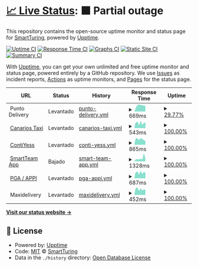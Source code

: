 # [📈 Live Status](https://SmartTuring.github.io/upptime): <!--live status--> **🟧 Partial outage**

This repository contains the open-source uptime monitor and status page for [SmartTuring](sturing.com.ec), powered by [Upptime](https://github.com/upptime/upptime).

[![Uptime CI](https://github.com/SmartTuring/upptime/workflows/Uptime%20CI/badge.svg)](https://github.com/SmartTuring/upptime/actions?query=workflow%3A%22Uptime+CI%22)
[![Response Time CI](https://github.com/SmartTuring/upptime/workflows/Response%20Time%20CI/badge.svg)](https://github.com/SmartTuring/upptime/actions?query=workflow%3A%22Response+Time+CI%22)
[![Graphs CI](https://github.com/SmartTuring/upptime/workflows/Graphs%20CI/badge.svg)](https://github.com/SmartTuring/upptime/actions?query=workflow%3A%22Graphs+CI%22)
[![Static Site CI](https://github.com/SmartTuring/upptime/workflows/Static%20Site%20CI/badge.svg)](https://github.com/SmartTuring/upptime/actions?query=workflow%3A%22Static+Site+CI%22)
[![Summary CI](https://github.com/SmartTuring/upptime/workflows/Summary%20CI/badge.svg)](https://github.com/SmartTuring/upptime/actions?query=workflow%3A%22Summary+CI%22)

With [Upptime](https://upptime.js.org), you can get your own unlimited and free uptime monitor and status page, powered entirely by a GitHub repository. We use [Issues](https://github.com/SmartTuring/upptime/issues) as incident reports, [Actions](https://github.com/SmartTuring/upptime/actions) as uptime monitors, and [Pages](https://SmartTuring.github.io/upptime) for the status page.

<!--start: status pages-->
<!-- This summary is generated by Upptime (https://github.com/upptime/upptime) -->
<!-- Do not edit this manually, your changes will be overwritten -->
<!-- prettier-ignore -->
| URL | Status | History | Response Time | Uptime |
| --- | ------ | ------- | ------------- | ------ |
| <img alt="" src="https://icons.duckduckgo.com/ip3/null.ico" height="13"> Punto Delivery | Levantado | [punto-delivery.yml](https://github.com/SmartTuring/upptime/commits/HEAD/history/punto-delivery.yml) | <details><summary><img alt="Response time graph" src="./graphs/punto-delivery/response-time-week.png" height="20"> 669ms</summary><br><a href="https://SmartTuring.github.io/upptime/history/punto-delivery"><img alt="Response time 578" src="https://img.shields.io/endpoint?url=https%3A%2F%2Fraw.githubusercontent.com%2FSmartTuring%2Fupptime%2FHEAD%2Fapi%2Fpunto-delivery%2Fresponse-time.json"></a><br><a href="https://SmartTuring.github.io/upptime/history/punto-delivery"><img alt="24-hour response time 606" src="https://img.shields.io/endpoint?url=https%3A%2F%2Fraw.githubusercontent.com%2FSmartTuring%2Fupptime%2FHEAD%2Fapi%2Fpunto-delivery%2Fresponse-time-day.json"></a><br><a href="https://SmartTuring.github.io/upptime/history/punto-delivery"><img alt="7-day response time 669" src="https://img.shields.io/endpoint?url=https%3A%2F%2Fraw.githubusercontent.com%2FSmartTuring%2Fupptime%2FHEAD%2Fapi%2Fpunto-delivery%2Fresponse-time-week.json"></a><br><a href="https://SmartTuring.github.io/upptime/history/punto-delivery"><img alt="30-day response time 601" src="https://img.shields.io/endpoint?url=https%3A%2F%2Fraw.githubusercontent.com%2FSmartTuring%2Fupptime%2FHEAD%2Fapi%2Fpunto-delivery%2Fresponse-time-month.json"></a><br><a href="https://SmartTuring.github.io/upptime/history/punto-delivery"><img alt="1-year response time 578" src="https://img.shields.io/endpoint?url=https%3A%2F%2Fraw.githubusercontent.com%2FSmartTuring%2Fupptime%2FHEAD%2Fapi%2Fpunto-delivery%2Fresponse-time-year.json"></a></details> | <details><summary><a href="https://SmartTuring.github.io/upptime/history/punto-delivery">29.77%</a></summary><a href="https://SmartTuring.github.io/upptime/history/punto-delivery"><img alt="All-time uptime 94.32%" src="https://img.shields.io/endpoint?url=https%3A%2F%2Fraw.githubusercontent.com%2FSmartTuring%2Fupptime%2FHEAD%2Fapi%2Fpunto-delivery%2Fuptime.json"></a><br><a href="https://SmartTuring.github.io/upptime/history/punto-delivery"><img alt="24-hour uptime 100.00%" src="https://img.shields.io/endpoint?url=https%3A%2F%2Fraw.githubusercontent.com%2FSmartTuring%2Fupptime%2FHEAD%2Fapi%2Fpunto-delivery%2Fuptime-day.json"></a><br><a href="https://SmartTuring.github.io/upptime/history/punto-delivery"><img alt="7-day uptime 29.77%" src="https://img.shields.io/endpoint?url=https%3A%2F%2Fraw.githubusercontent.com%2FSmartTuring%2Fupptime%2FHEAD%2Fapi%2Fpunto-delivery%2Fuptime-week.json"></a><br><a href="https://SmartTuring.github.io/upptime/history/punto-delivery"><img alt="30-day uptime 75.93%" src="https://img.shields.io/endpoint?url=https%3A%2F%2Fraw.githubusercontent.com%2FSmartTuring%2Fupptime%2FHEAD%2Fapi%2Fpunto-delivery%2Fuptime-month.json"></a><br><a href="https://SmartTuring.github.io/upptime/history/punto-delivery"><img alt="1-year uptime 94.32%" src="https://img.shields.io/endpoint?url=https%3A%2F%2Fraw.githubusercontent.com%2FSmartTuring%2Fupptime%2FHEAD%2Fapi%2Fpunto-delivery%2Fuptime-year.json"></a></details>
| <img alt="" src="https://icons.duckduckgo.com/ip3/app.loscanarios.ec.ico" height="13"> [Canarios Taxi](https://app.loscanarios.ec) | Levantado | [canarios-taxi.yml](https://github.com/SmartTuring/upptime/commits/HEAD/history/canarios-taxi.yml) | <details><summary><img alt="Response time graph" src="./graphs/canarios-taxi/response-time-week.png" height="20"> 543ms</summary><br><a href="https://SmartTuring.github.io/upptime/history/canarios-taxi"><img alt="Response time 704" src="https://img.shields.io/endpoint?url=https%3A%2F%2Fraw.githubusercontent.com%2FSmartTuring%2Fupptime%2FHEAD%2Fapi%2Fcanarios-taxi%2Fresponse-time.json"></a><br><a href="https://SmartTuring.github.io/upptime/history/canarios-taxi"><img alt="24-hour response time 596" src="https://img.shields.io/endpoint?url=https%3A%2F%2Fraw.githubusercontent.com%2FSmartTuring%2Fupptime%2FHEAD%2Fapi%2Fcanarios-taxi%2Fresponse-time-day.json"></a><br><a href="https://SmartTuring.github.io/upptime/history/canarios-taxi"><img alt="7-day response time 543" src="https://img.shields.io/endpoint?url=https%3A%2F%2Fraw.githubusercontent.com%2FSmartTuring%2Fupptime%2FHEAD%2Fapi%2Fcanarios-taxi%2Fresponse-time-week.json"></a><br><a href="https://SmartTuring.github.io/upptime/history/canarios-taxi"><img alt="30-day response time 547" src="https://img.shields.io/endpoint?url=https%3A%2F%2Fraw.githubusercontent.com%2FSmartTuring%2Fupptime%2FHEAD%2Fapi%2Fcanarios-taxi%2Fresponse-time-month.json"></a><br><a href="https://SmartTuring.github.io/upptime/history/canarios-taxi"><img alt="1-year response time 704" src="https://img.shields.io/endpoint?url=https%3A%2F%2Fraw.githubusercontent.com%2FSmartTuring%2Fupptime%2FHEAD%2Fapi%2Fcanarios-taxi%2Fresponse-time-year.json"></a></details> | <details><summary><a href="https://SmartTuring.github.io/upptime/history/canarios-taxi">100.00%</a></summary><a href="https://SmartTuring.github.io/upptime/history/canarios-taxi"><img alt="All-time uptime 99.95%" src="https://img.shields.io/endpoint?url=https%3A%2F%2Fraw.githubusercontent.com%2FSmartTuring%2Fupptime%2FHEAD%2Fapi%2Fcanarios-taxi%2Fuptime.json"></a><br><a href="https://SmartTuring.github.io/upptime/history/canarios-taxi"><img alt="24-hour uptime 100.00%" src="https://img.shields.io/endpoint?url=https%3A%2F%2Fraw.githubusercontent.com%2FSmartTuring%2Fupptime%2FHEAD%2Fapi%2Fcanarios-taxi%2Fuptime-day.json"></a><br><a href="https://SmartTuring.github.io/upptime/history/canarios-taxi"><img alt="7-day uptime 100.00%" src="https://img.shields.io/endpoint?url=https%3A%2F%2Fraw.githubusercontent.com%2FSmartTuring%2Fupptime%2FHEAD%2Fapi%2Fcanarios-taxi%2Fuptime-week.json"></a><br><a href="https://SmartTuring.github.io/upptime/history/canarios-taxi"><img alt="30-day uptime 100.00%" src="https://img.shields.io/endpoint?url=https%3A%2F%2Fraw.githubusercontent.com%2FSmartTuring%2Fupptime%2FHEAD%2Fapi%2Fcanarios-taxi%2Fuptime-month.json"></a><br><a href="https://SmartTuring.github.io/upptime/history/canarios-taxi"><img alt="1-year uptime 99.95%" src="https://img.shields.io/endpoint?url=https%3A%2F%2Fraw.githubusercontent.com%2FSmartTuring%2Fupptime%2FHEAD%2Fapi%2Fcanarios-taxi%2Fuptime-year.json"></a></details>
| <img alt="" src="https://icons.duckduckgo.com/ip3/contiyess.loscanarios.ec.ico" height="13"> [ContiYess](https://contiyess.loscanarios.ec) | Levantado | [conti-yess.yml](https://github.com/SmartTuring/upptime/commits/HEAD/history/conti-yess.yml) | <details><summary><img alt="Response time graph" src="./graphs/conti-yess/response-time-week.png" height="20"> 865ms</summary><br><a href="https://SmartTuring.github.io/upptime/history/conti-yess"><img alt="Response time 763" src="https://img.shields.io/endpoint?url=https%3A%2F%2Fraw.githubusercontent.com%2FSmartTuring%2Fupptime%2FHEAD%2Fapi%2Fconti-yess%2Fresponse-time.json"></a><br><a href="https://SmartTuring.github.io/upptime/history/conti-yess"><img alt="24-hour response time 610" src="https://img.shields.io/endpoint?url=https%3A%2F%2Fraw.githubusercontent.com%2FSmartTuring%2Fupptime%2FHEAD%2Fapi%2Fconti-yess%2Fresponse-time-day.json"></a><br><a href="https://SmartTuring.github.io/upptime/history/conti-yess"><img alt="7-day response time 865" src="https://img.shields.io/endpoint?url=https%3A%2F%2Fraw.githubusercontent.com%2FSmartTuring%2Fupptime%2FHEAD%2Fapi%2Fconti-yess%2Fresponse-time-week.json"></a><br><a href="https://SmartTuring.github.io/upptime/history/conti-yess"><img alt="30-day response time 755" src="https://img.shields.io/endpoint?url=https%3A%2F%2Fraw.githubusercontent.com%2FSmartTuring%2Fupptime%2FHEAD%2Fapi%2Fconti-yess%2Fresponse-time-month.json"></a><br><a href="https://SmartTuring.github.io/upptime/history/conti-yess"><img alt="1-year response time 763" src="https://img.shields.io/endpoint?url=https%3A%2F%2Fraw.githubusercontent.com%2FSmartTuring%2Fupptime%2FHEAD%2Fapi%2Fconti-yess%2Fresponse-time-year.json"></a></details> | <details><summary><a href="https://SmartTuring.github.io/upptime/history/conti-yess">100.00%</a></summary><a href="https://SmartTuring.github.io/upptime/history/conti-yess"><img alt="All-time uptime 46.12%" src="https://img.shields.io/endpoint?url=https%3A%2F%2Fraw.githubusercontent.com%2FSmartTuring%2Fupptime%2FHEAD%2Fapi%2Fconti-yess%2Fuptime.json"></a><br><a href="https://SmartTuring.github.io/upptime/history/conti-yess"><img alt="24-hour uptime 100.00%" src="https://img.shields.io/endpoint?url=https%3A%2F%2Fraw.githubusercontent.com%2FSmartTuring%2Fupptime%2FHEAD%2Fapi%2Fconti-yess%2Fuptime-day.json"></a><br><a href="https://SmartTuring.github.io/upptime/history/conti-yess"><img alt="7-day uptime 100.00%" src="https://img.shields.io/endpoint?url=https%3A%2F%2Fraw.githubusercontent.com%2FSmartTuring%2Fupptime%2FHEAD%2Fapi%2Fconti-yess%2Fuptime-week.json"></a><br><a href="https://SmartTuring.github.io/upptime/history/conti-yess"><img alt="30-day uptime 92.92%" src="https://img.shields.io/endpoint?url=https%3A%2F%2Fraw.githubusercontent.com%2FSmartTuring%2Fupptime%2FHEAD%2Fapi%2Fconti-yess%2Fuptime-month.json"></a><br><a href="https://SmartTuring.github.io/upptime/history/conti-yess"><img alt="1-year uptime 46.12%" src="https://img.shields.io/endpoint?url=https%3A%2F%2Fraw.githubusercontent.com%2FSmartTuring%2Fupptime%2FHEAD%2Fapi%2Fconti-yess%2Fuptime-year.json"></a></details>
| <img alt="" src="https://icons.duckduckgo.com/ip3/smarteamapp.fcorporation.com.ec.ico" height="13"> [SmartTeam App](https://smarteamapp.fcorporation.com.ec) | Bajado | [smart-team-app.yml](https://github.com/SmartTuring/upptime/commits/HEAD/history/smart-team-app.yml) | <details><summary><img alt="Response time graph" src="./graphs/smart-team-app/response-time-week.png" height="20"> 1328ms</summary><br><a href="https://SmartTuring.github.io/upptime/history/smart-team-app"><img alt="Response time 1169" src="https://img.shields.io/endpoint?url=https%3A%2F%2Fraw.githubusercontent.com%2FSmartTuring%2Fupptime%2FHEAD%2Fapi%2Fsmart-team-app%2Fresponse-time.json"></a><br><a href="https://SmartTuring.github.io/upptime/history/smart-team-app"><img alt="24-hour response time 974" src="https://img.shields.io/endpoint?url=https%3A%2F%2Fraw.githubusercontent.com%2FSmartTuring%2Fupptime%2FHEAD%2Fapi%2Fsmart-team-app%2Fresponse-time-day.json"></a><br><a href="https://SmartTuring.github.io/upptime/history/smart-team-app"><img alt="7-day response time 1328" src="https://img.shields.io/endpoint?url=https%3A%2F%2Fraw.githubusercontent.com%2FSmartTuring%2Fupptime%2FHEAD%2Fapi%2Fsmart-team-app%2Fresponse-time-week.json"></a><br><a href="https://SmartTuring.github.io/upptime/history/smart-team-app"><img alt="30-day response time 1276" src="https://img.shields.io/endpoint?url=https%3A%2F%2Fraw.githubusercontent.com%2FSmartTuring%2Fupptime%2FHEAD%2Fapi%2Fsmart-team-app%2Fresponse-time-month.json"></a><br><a href="https://SmartTuring.github.io/upptime/history/smart-team-app"><img alt="1-year response time 1169" src="https://img.shields.io/endpoint?url=https%3A%2F%2Fraw.githubusercontent.com%2FSmartTuring%2Fupptime%2FHEAD%2Fapi%2Fsmart-team-app%2Fresponse-time-year.json"></a></details> | <details><summary><a href="https://SmartTuring.github.io/upptime/history/smart-team-app">100.00%</a></summary><a href="https://SmartTuring.github.io/upptime/history/smart-team-app"><img alt="All-time uptime 99.90%" src="https://img.shields.io/endpoint?url=https%3A%2F%2Fraw.githubusercontent.com%2FSmartTuring%2Fupptime%2FHEAD%2Fapi%2Fsmart-team-app%2Fuptime.json"></a><br><a href="https://SmartTuring.github.io/upptime/history/smart-team-app"><img alt="24-hour uptime 99.99%" src="https://img.shields.io/endpoint?url=https%3A%2F%2Fraw.githubusercontent.com%2FSmartTuring%2Fupptime%2FHEAD%2Fapi%2Fsmart-team-app%2Fuptime-day.json"></a><br><a href="https://SmartTuring.github.io/upptime/history/smart-team-app"><img alt="7-day uptime 100.00%" src="https://img.shields.io/endpoint?url=https%3A%2F%2Fraw.githubusercontent.com%2FSmartTuring%2Fupptime%2FHEAD%2Fapi%2Fsmart-team-app%2Fuptime-week.json"></a><br><a href="https://SmartTuring.github.io/upptime/history/smart-team-app"><img alt="30-day uptime 99.96%" src="https://img.shields.io/endpoint?url=https%3A%2F%2Fraw.githubusercontent.com%2FSmartTuring%2Fupptime%2FHEAD%2Fapi%2Fsmart-team-app%2Fuptime-month.json"></a><br><a href="https://SmartTuring.github.io/upptime/history/smart-team-app"><img alt="1-year uptime 99.90%" src="https://img.shields.io/endpoint?url=https%3A%2F%2Fraw.githubusercontent.com%2FSmartTuring%2Fupptime%2FHEAD%2Fapi%2Fsmart-team-app%2Fuptime-year.json"></a></details>
| <img alt="" src="https://icons.duckduckgo.com/ip3/appi-ec.net.ico" height="13"> [PGA / APPI](https://appi-ec.net) | Levantado | [pga-appi.yml](https://github.com/SmartTuring/upptime/commits/HEAD/history/pga-appi.yml) | <details><summary><img alt="Response time graph" src="./graphs/pga-appi/response-time-week.png" height="20"> 687ms</summary><br><a href="https://SmartTuring.github.io/upptime/history/pga-appi"><img alt="Response time 666" src="https://img.shields.io/endpoint?url=https%3A%2F%2Fraw.githubusercontent.com%2FSmartTuring%2Fupptime%2FHEAD%2Fapi%2Fpga-appi%2Fresponse-time.json"></a><br><a href="https://SmartTuring.github.io/upptime/history/pga-appi"><img alt="24-hour response time 667" src="https://img.shields.io/endpoint?url=https%3A%2F%2Fraw.githubusercontent.com%2FSmartTuring%2Fupptime%2FHEAD%2Fapi%2Fpga-appi%2Fresponse-time-day.json"></a><br><a href="https://SmartTuring.github.io/upptime/history/pga-appi"><img alt="7-day response time 687" src="https://img.shields.io/endpoint?url=https%3A%2F%2Fraw.githubusercontent.com%2FSmartTuring%2Fupptime%2FHEAD%2Fapi%2Fpga-appi%2Fresponse-time-week.json"></a><br><a href="https://SmartTuring.github.io/upptime/history/pga-appi"><img alt="30-day response time 668" src="https://img.shields.io/endpoint?url=https%3A%2F%2Fraw.githubusercontent.com%2FSmartTuring%2Fupptime%2FHEAD%2Fapi%2Fpga-appi%2Fresponse-time-month.json"></a><br><a href="https://SmartTuring.github.io/upptime/history/pga-appi"><img alt="1-year response time 666" src="https://img.shields.io/endpoint?url=https%3A%2F%2Fraw.githubusercontent.com%2FSmartTuring%2Fupptime%2FHEAD%2Fapi%2Fpga-appi%2Fresponse-time-year.json"></a></details> | <details><summary><a href="https://SmartTuring.github.io/upptime/history/pga-appi">100.00%</a></summary><a href="https://SmartTuring.github.io/upptime/history/pga-appi"><img alt="All-time uptime 100.00%" src="https://img.shields.io/endpoint?url=https%3A%2F%2Fraw.githubusercontent.com%2FSmartTuring%2Fupptime%2FHEAD%2Fapi%2Fpga-appi%2Fuptime.json"></a><br><a href="https://SmartTuring.github.io/upptime/history/pga-appi"><img alt="24-hour uptime 100.00%" src="https://img.shields.io/endpoint?url=https%3A%2F%2Fraw.githubusercontent.com%2FSmartTuring%2Fupptime%2FHEAD%2Fapi%2Fpga-appi%2Fuptime-day.json"></a><br><a href="https://SmartTuring.github.io/upptime/history/pga-appi"><img alt="7-day uptime 100.00%" src="https://img.shields.io/endpoint?url=https%3A%2F%2Fraw.githubusercontent.com%2FSmartTuring%2Fupptime%2FHEAD%2Fapi%2Fpga-appi%2Fuptime-week.json"></a><br><a href="https://SmartTuring.github.io/upptime/history/pga-appi"><img alt="30-day uptime 100.00%" src="https://img.shields.io/endpoint?url=https%3A%2F%2Fraw.githubusercontent.com%2FSmartTuring%2Fupptime%2FHEAD%2Fapi%2Fpga-appi%2Fuptime-month.json"></a><br><a href="https://SmartTuring.github.io/upptime/history/pga-appi"><img alt="1-year uptime 100.00%" src="https://img.shields.io/endpoint?url=https%3A%2F%2Fraw.githubusercontent.com%2FSmartTuring%2Fupptime%2FHEAD%2Fapi%2Fpga-appi%2Fuptime-year.json"></a></details>
| <img alt="" src="https://icons.duckduckgo.com/ip3/null.ico" height="13"> Maxidelivery | Levantado | [maxidelivery.yml](https://github.com/SmartTuring/upptime/commits/HEAD/history/maxidelivery.yml) | <details><summary><img alt="Response time graph" src="./graphs/maxidelivery/response-time-week.png" height="20"> 452ms</summary><br><a href="https://SmartTuring.github.io/upptime/history/maxidelivery"><img alt="Response time 485" src="https://img.shields.io/endpoint?url=https%3A%2F%2Fraw.githubusercontent.com%2FSmartTuring%2Fupptime%2FHEAD%2Fapi%2Fmaxidelivery%2Fresponse-time.json"></a><br><a href="https://SmartTuring.github.io/upptime/history/maxidelivery"><img alt="24-hour response time 402" src="https://img.shields.io/endpoint?url=https%3A%2F%2Fraw.githubusercontent.com%2FSmartTuring%2Fupptime%2FHEAD%2Fapi%2Fmaxidelivery%2Fresponse-time-day.json"></a><br><a href="https://SmartTuring.github.io/upptime/history/maxidelivery"><img alt="7-day response time 452" src="https://img.shields.io/endpoint?url=https%3A%2F%2Fraw.githubusercontent.com%2FSmartTuring%2Fupptime%2FHEAD%2Fapi%2Fmaxidelivery%2Fresponse-time-week.json"></a><br><a href="https://SmartTuring.github.io/upptime/history/maxidelivery"><img alt="30-day response time 490" src="https://img.shields.io/endpoint?url=https%3A%2F%2Fraw.githubusercontent.com%2FSmartTuring%2Fupptime%2FHEAD%2Fapi%2Fmaxidelivery%2Fresponse-time-month.json"></a><br><a href="https://SmartTuring.github.io/upptime/history/maxidelivery"><img alt="1-year response time 485" src="https://img.shields.io/endpoint?url=https%3A%2F%2Fraw.githubusercontent.com%2FSmartTuring%2Fupptime%2FHEAD%2Fapi%2Fmaxidelivery%2Fresponse-time-year.json"></a></details> | <details><summary><a href="https://SmartTuring.github.io/upptime/history/maxidelivery">100.00%</a></summary><a href="https://SmartTuring.github.io/upptime/history/maxidelivery"><img alt="All-time uptime 99.47%" src="https://img.shields.io/endpoint?url=https%3A%2F%2Fraw.githubusercontent.com%2FSmartTuring%2Fupptime%2FHEAD%2Fapi%2Fmaxidelivery%2Fuptime.json"></a><br><a href="https://SmartTuring.github.io/upptime/history/maxidelivery"><img alt="24-hour uptime 100.00%" src="https://img.shields.io/endpoint?url=https%3A%2F%2Fraw.githubusercontent.com%2FSmartTuring%2Fupptime%2FHEAD%2Fapi%2Fmaxidelivery%2Fuptime-day.json"></a><br><a href="https://SmartTuring.github.io/upptime/history/maxidelivery"><img alt="7-day uptime 100.00%" src="https://img.shields.io/endpoint?url=https%3A%2F%2Fraw.githubusercontent.com%2FSmartTuring%2Fupptime%2FHEAD%2Fapi%2Fmaxidelivery%2Fuptime-week.json"></a><br><a href="https://SmartTuring.github.io/upptime/history/maxidelivery"><img alt="30-day uptime 100.00%" src="https://img.shields.io/endpoint?url=https%3A%2F%2Fraw.githubusercontent.com%2FSmartTuring%2Fupptime%2FHEAD%2Fapi%2Fmaxidelivery%2Fuptime-month.json"></a><br><a href="https://SmartTuring.github.io/upptime/history/maxidelivery"><img alt="1-year uptime 99.47%" src="https://img.shields.io/endpoint?url=https%3A%2F%2Fraw.githubusercontent.com%2FSmartTuring%2Fupptime%2FHEAD%2Fapi%2Fmaxidelivery%2Fuptime-year.json"></a></details>

<!--end: status pages-->

[**Visit our status website →**](https://SmartTuring.github.io/upptime)

## 📄 License

- Powered by: [Upptime](https://github.com/upptime/upptime)
- Code: [MIT](./LICENSE) © [SmartTuring](sturing.com.ec)
- Data in the `./history` directory: [Open Database License](https://opendatacommons.org/licenses/odbl/1-0/)
